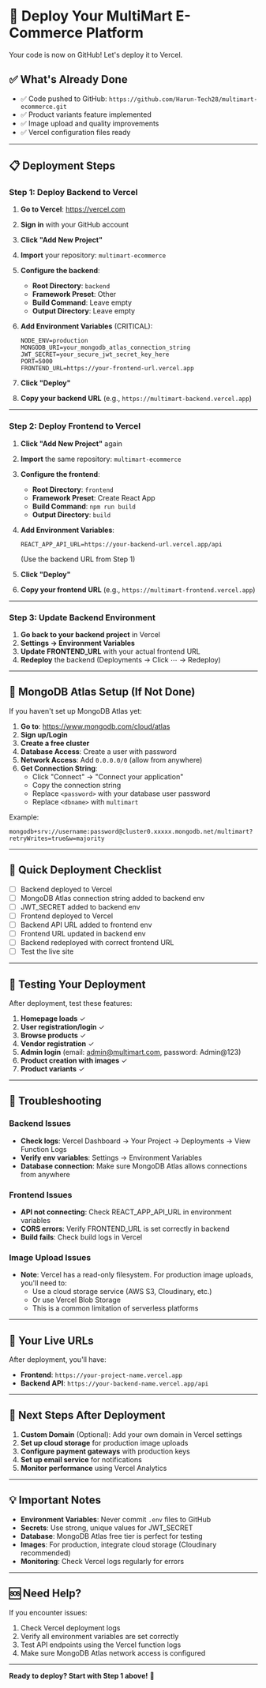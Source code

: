 # 🚀 Deploy Your MultiMart E-Commerce Platform

Your code is now on GitHub! Let's deploy it to Vercel.

## ✅ What's Already Done

- ✅ Code pushed to GitHub: `https://github.com/Harun-Tech28/multimart-ecommerce.git`
- ✅ Product variants feature implemented
- ✅ Image upload and quality improvements
- ✅ Vercel configuration files ready

---

## 📋 Deployment Steps

### Step 1: Deploy Backend to Vercel

1. **Go to Vercel**: https://vercel.com
2. **Sign in** with your GitHub account
3. **Click "Add New Project"**
4. **Import** your repository: `multimart-ecommerce`
5. **Configure the backend**:
   - **Root Directory**: `backend`
   - **Framework Preset**: Other
   - **Build Command**: Leave empty
   - **Output Directory**: Leave empty

6. **Add Environment Variables** (CRITICAL):
   ```
   NODE_ENV=production
   MONGODB_URI=your_mongodb_atlas_connection_string
   JWT_SECRET=your_secure_jwt_secret_key_here
   PORT=5000
   FRONTEND_URL=https://your-frontend-url.vercel.app
   ```

7. **Click "Deploy"**
8. **Copy your backend URL** (e.g., `https://multimart-backend.vercel.app`)

---

### Step 2: Deploy Frontend to Vercel

1. **Click "Add New Project"** again
2. **Import** the same repository: `multimart-ecommerce`
3. **Configure the frontend**:
   - **Root Directory**: `frontend`
   - **Framework Preset**: Create React App
   - **Build Command**: `npm run build`
   - **Output Directory**: `build`

4. **Add Environment Variables**:
   ```
   REACT_APP_API_URL=https://your-backend-url.vercel.app/api
   ```
   (Use the backend URL from Step 1)

5. **Click "Deploy"**
6. **Copy your frontend URL** (e.g., `https://multimart-frontend.vercel.app`)

---

### Step 3: Update Backend Environment

1. **Go back to your backend project** in Vercel
2. **Settings → Environment Variables**
3. **Update FRONTEND_URL** with your actual frontend URL
4. **Redeploy** the backend (Deployments → Click ⋯ → Redeploy)

---

## 🔑 MongoDB Atlas Setup (If Not Done)

If you haven't set up MongoDB Atlas yet:

1. **Go to**: https://www.mongodb.com/cloud/atlas
2. **Sign up/Login**
3. **Create a free cluster**
4. **Database Access**: Create a user with password
5. **Network Access**: Add `0.0.0.0/0` (allow from anywhere)
6. **Get Connection String**:
   - Click "Connect" → "Connect your application"
   - Copy the connection string
   - Replace `<password>` with your database user password
   - Replace `<dbname>` with `multimart`

Example:
```
mongodb+srv://username:password@cluster0.xxxxx.mongodb.net/multimart?retryWrites=true&w=majority
```

---

## 🎯 Quick Deployment Checklist

- [ ] Backend deployed to Vercel
- [ ] MongoDB Atlas connection string added to backend env
- [ ] JWT_SECRET added to backend env
- [ ] Frontend deployed to Vercel
- [ ] Backend API URL added to frontend env
- [ ] Frontend URL updated in backend env
- [ ] Backend redeployed with correct frontend URL
- [ ] Test the live site

---

## 🧪 Testing Your Deployment

After deployment, test these features:

1. **Homepage loads** ✓
2. **User registration/login** ✓
3. **Browse products** ✓
4. **Vendor registration** ✓
5. **Admin login** (email: admin@multimart.com, password: Admin@123)
6. **Product creation with images** ✓
7. **Product variants** ✓

---

## 🔧 Troubleshooting

### Backend Issues
- **Check logs**: Vercel Dashboard → Your Project → Deployments → View Function Logs
- **Verify env variables**: Settings → Environment Variables
- **Database connection**: Make sure MongoDB Atlas allows connections from anywhere

### Frontend Issues
- **API not connecting**: Check REACT_APP_API_URL in environment variables
- **CORS errors**: Verify FRONTEND_URL is set correctly in backend
- **Build fails**: Check build logs in Vercel

### Image Upload Issues
- **Note**: Vercel has a read-only filesystem. For production image uploads, you'll need to:
  - Use a cloud storage service (AWS S3, Cloudinary, etc.)
  - Or use Vercel Blob Storage
  - This is a common limitation of serverless platforms

---

## 📱 Your Live URLs

After deployment, you'll have:

- **Frontend**: `https://your-project-name.vercel.app`
- **Backend API**: `https://your-backend-name.vercel.app/api`

---

## 🎉 Next Steps After Deployment

1. **Custom Domain** (Optional): Add your own domain in Vercel settings
2. **Set up cloud storage** for production image uploads
3. **Configure payment gateways** with production keys
4. **Set up email service** for notifications
5. **Monitor performance** using Vercel Analytics

---

## 💡 Important Notes

- **Environment Variables**: Never commit `.env` files to GitHub
- **Secrets**: Use strong, unique values for JWT_SECRET
- **Database**: MongoDB Atlas free tier is perfect for testing
- **Images**: For production, integrate cloud storage (Cloudinary recommended)
- **Monitoring**: Check Vercel logs regularly for errors

---

## 🆘 Need Help?

If you encounter issues:
1. Check Vercel deployment logs
2. Verify all environment variables are set correctly
3. Test API endpoints using the Vercel function logs
4. Make sure MongoDB Atlas network access is configured

---

**Ready to deploy? Start with Step 1 above!** 🚀

